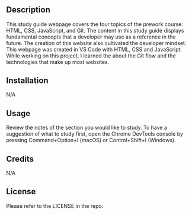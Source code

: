 # <Prework Study Guide Webpage>

## Description
This study guide webpage covers the four topics of the prework course: HTML, CSS, JavaScript, and Git. The content in this study guide displays fundamental concepts that a developer may use as a reference in the future. The creation of this website also cultivated the developer mindset. This webpage was created in VS Code with HTML, CSS and JavaScript. While working on this project, I learned the about the Git flow and the technologies that make up most websites. 

## Installation

N/A

## Usage

Review the notes of the section you would like to study. To have a suggestion of what to study first, open the Chrome DevTools console by pressing Command+Option+I (macOS) or Control+Shift+I (Windows).

## Credits

N/A

## License

Please refer to the LICENSE in the repo.

